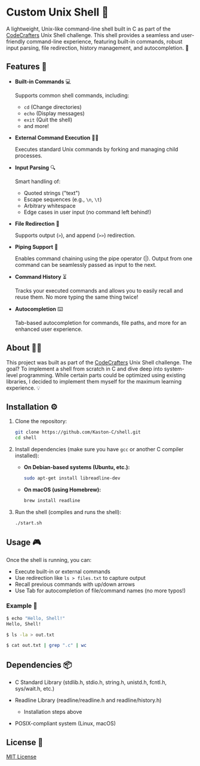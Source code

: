 # Custom Unix Shell 🐚

A lightweight, Unix-like command-line shell built in C as part of the [CodeCrafters](https://www.codecrafters.io/) Unix Shell challenge. This shell provides a seamless and user-friendly command-line experience, featuring built-in commands, robust input parsing, file redirection, history management, and autocompletion. 🚀

## Features 🌟

* **Built-in Commands** 💻

  Supports common shell commands, including:

   * `cd` (Change directories)
   * `echo` (Display messages)
   * `exit` (Quit the shell)
   * and more!

* **External Command Execution** 🏃‍♂️

  Executes standard Unix commands by forking and managing child processes.

* **Input Parsing** 🔍

  Smart handling of:

   * Quoted strings ("text")
   * Escape sequences (e.g., `\n`, `\t`)
   * Arbitrary whitespace
   * Edge cases in user input (no command left behind!)

* **File Redirection** 📂

  Supports output (`>`), and append (`>>`) redirection.

* **Piping Support** 🔗

  Enables command chaining using the pipe operator (|). Output from one command can be seamlessly passed as input to the next.

* **Command History** ⏳

  Tracks your executed commands and allows you to easily recall and reuse them. No more typing the same thing twice!

* **Autocompletion** ⌨️

  Tab-based autocompletion for commands, file paths, and more for an enhanced user experience.

## About 👨‍💻

This project was built as part of the [CodeCrafters](https://www.codecrafters.io/) Unix Shell challenge. The goal? To implement a shell from scratch in C and dive deep into system-level programming. While certain parts could be optimized using existing libraries, I decided to implement them myself for the maximum learning experience. 💡

## Installation ⚙️

1. Clone the repository:

   ```bash
   git clone https://github.com/Kaston-C/shell.git
   cd shell
   ```

2. Install dependencies (make sure you have `gcc` or another C compiler installed):

   * **On Debian-based systems (Ubuntu, etc.):**

     ```bash
     sudo apt-get install libreadline-dev
     ```
   * **On macOS (using Homebrew):**

     ```bash
     brew install readline
     ```

3. Run the shell (compiles and runs the shell):

   ```bash
   ./start.sh
   ```

## Usage 🎮

Once the shell is running, you can:

* Execute built-in or external commands
* Use redirection like `ls > files.txt` to capture output
* Recall previous commands with up/down arrows
* Use Tab for autocompletion of file/command names (no more typos!)

### Example 📝

```bash
$ echo "Hello, Shell!"
Hello, Shell!

$ ls -la > out.txt

$ cat out.txt | grep ".c" | wc
```

## Dependencies 📦

* C Standard Library (stdlib.h, stdio.h, string.h, unistd.h, fcntl.h, sys/wait.h, etc.)
* Readline Library (readline/readline.h and readline/history.h)

   * Installation steps above
* POSIX-compliant system (Linux, macOS)

## License 📄

[MIT License](LICENSE)